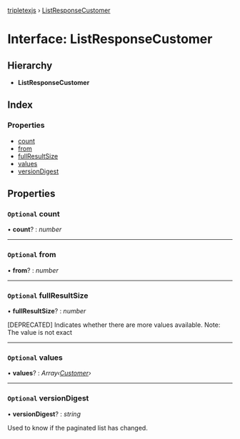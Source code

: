 [tripletexjs](../README.md) › [ListResponseCustomer](listresponsecustomer.md)

# Interface: ListResponseCustomer

## Hierarchy

* **ListResponseCustomer**

## Index

### Properties

* [count](listresponsecustomer.md#optional-count)
* [from](listresponsecustomer.md#optional-from)
* [fullResultSize](listresponsecustomer.md#optional-fullresultsize)
* [values](listresponsecustomer.md#optional-values)
* [versionDigest](listresponsecustomer.md#optional-versiondigest)

## Properties

### `Optional` count

• **count**? : *number*

___

### `Optional` from

• **from**? : *number*

___

### `Optional` fullResultSize

• **fullResultSize**? : *number*

[DEPRECATED] Indicates whether there are more values available. Note: The value is not exact

___

### `Optional` values

• **values**? : *Array‹[Customer](../modules/customer.md)›*

___

### `Optional` versionDigest

• **versionDigest**? : *string*

Used to know if the paginated list has changed.
